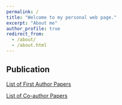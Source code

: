 ```yaml
---
permalink: /
title: "Welcome to my personal web page."
excerpt: "About me"
author_profile: true
redirect_from: 
  - /about/
  - /about.html
---
```


Publication
-----------

<a href='https://ui.adsabs.harvard.edu/public-libraries/bh6bqUjWRuueUg_mlM7Tnw'>List of First Author Papers</a>

<a href='https://ui.adsabs.harvard.edu/public-libraries/kKIdRivTREG-CRk8GkYVyQ'>List of Co-author Papers</a>
